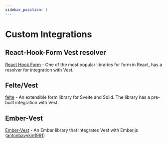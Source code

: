 ```yaml
---
sidebar_position: 1
---
```


# Custom Integrations

## React-Hook-Form Vest resolver

[React Hook Form](https://react-hook-form.com/api/useform/#validationResolver) - One of the most popular libraries for form in React, has a resolver for integration with Vest.

## Felte/Vest

[felte](https://felte.dev/docs/svelte/validators#using-vest) - An extensible form library for Svelte and Solid. The library has a pre-built integration with Vest.

## Ember-Vest

[Ember-Vest](https://antonbavykin1991.github.io/ember-vest/) - An Ember library that integrates Vest with Ember.js ([antonbavykin1991](https://github.com/antonbavykin1991))
